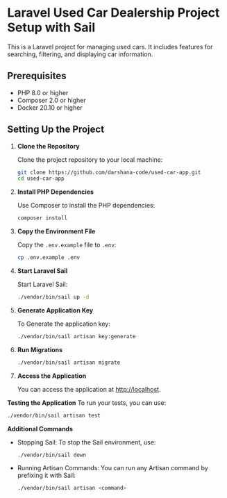# Laravel Used Car Dealership Project Setup with Sail

This is a Laravel project for managing used cars. It includes features for searching, filtering, and displaying car information.

## Prerequisites

* PHP 8.0 or higher
* Composer 2.0 or higher
* Docker 20.10 or higher


## Setting Up the Project

1. **Clone the Repository**

   Clone the project repository to your local machine:

   ```bash
   git clone https://github.com/darshana-code/used-car-app.git
   cd used-car-app

2. **Install PHP Dependencies**

   Use Composer to install the PHP dependencies:

   ```bash
   composer install
   ```

3. **Copy the Environment File**

   Copy the `.env.example` file to `.env`:

   ```bash
   cp .env.example .env
   ```

4. **Start Laravel Sail**

   Start Laravel Sail:

   ```bash
   ./vendor/bin/sail up -d
   ```

5. **Generate Application Key**

   To Generate the application key:
    ```bash
    ./vendor/bin/sail artisan key:generate
    ```

6. **Run Migrations**

    ```bash
    ./vendor/bin/sail artisan migrate
    ```
 
7. **Access the Application**

   You can access the application at [http://localhost](http://localhost).


**Testing the Application**
To run your tests, you can use:

   ```bash
   ./vendor/bin/sail artisan test
   ```

**Additional Commands**

* Stopping Sail: To stop the Sail environment, use:

    ```bash
    ./vendor/bin/sail down
    ```

* Running Artisan Commands: You can run any Artisan command by prefixing it with Sail:

    ```bash
    ./vendor/bin/sail artisan <command>
    ```


